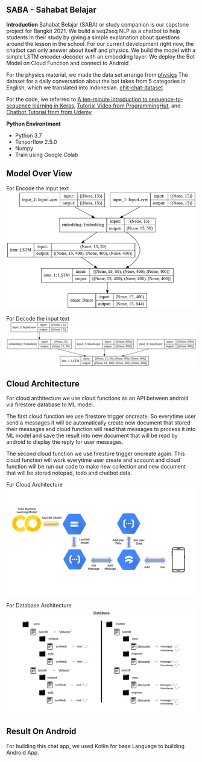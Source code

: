 **SABA**
**- Sahabat Belajar**
---


**Introduction**
Sahabat Belajar (SABA) or study companion is our capstone project for Bangkit 2021. We build a seq2seq NLP as a chatbot to help students in their study by giving a simple explanation about questions around the lesson in the school. For our current development right now, the chatbot can only answer about itself and physics. We build the model with a simple LSTM encoder-decoder with an embedding layer. We deploy the Bot Model on Cloud Function and connect to Android

For the physics material, we made the data set arrange from [physics](https://www.studiobelajar.com/materi-fisika-sma-kelas-10-11-12/)
The dataset for a daily conversation about the bot takes from 5 categories in English, which we translated into Indonesian. [chit-chat-dataset](https://github.com/microsoft/botframework-cli/blob/main/packages/qnamaker/docs/chit-chat-dataset.md)

For the code, we referred to [A ten-minute introduction to sequence-to-sequence learning in Keras](https://blog.keras.io/a-ten-minute-introduction-to-sequence-to-sequence-learning-in-keras.html), [Tutorial Video from ProgrammingHut](https://github.com/Pawandeep-prog/chatbot), and [Chatbot Tutorial from from Udemy](https://www.udemy.com/share/101X0WAEIZcFpRQ3UF/)


**Python Environtment**
- Python 3.7
- Tensorflow 2.5.0
- Numpy
- Train using Google Colab


**Model Over View**
---
For Encode the input text
![image text](https://github.com/Bagoes-Heikhal/SABA/blob/Master/Machine%20Learning/Picture/Encode.png)

For Decode the input text
![image text](https://github.com/Bagoes-Heikhal/SABA/blob/Master/Machine%20Learning/Picture/Decode.png)


**Cloud Architecture**
---
For cloud architecture we use cloud functions as an API between android via firestore database to ML model.

The first cloud function we use firestore trigger oncreate. So everytime user send a messages it will be automatically create new document that stored their messages and cloud function will read that messages to process it into ML model and save the result into new document that will be read by android to display the reply for user messages.

The second cloud function we use firestore trigger oncreate again. This cloud function will work everytime user create and account and cloud function will be run our code to make new collection and new document that will be stored notepad, todo and chatbot data.

For Cloud Architecture
![image text](https://github.com/Bagoes-Heikhal/SABA/blob/Master/Cloud/Picture/cloud-architecture.jpg)

For Database Architecture
![image text](https://github.com/Bagoes-Heikhal/SABA/blob/Master/Cloud/Picture/dbfirestore-architecture.jpg)

**Result On Android**
---
For building this chat app, we used Kotlin for base Language to building Android App. 
